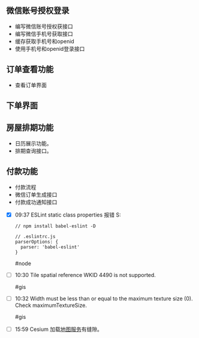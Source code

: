 ## 微信账号授权登录
- 编写微信账号授权获接口
- 编写微信手机号获取接口
- 缓存获取手机号和openid
- 使用手机号和openid登录接口

## 订单查看功能

- 查看订单界面

## 下单界面

## 房屋排期功能
- 日历展示功能。
- 排期查询接口。

## 付款功能

- 付款流程
- 微信订单生成接口
- 付款成功通知接口



- [x] 09:37 
	ESLint static class properties 报错
	S: 
	```
	// npm install babel-eslint -D
	
	// .eslintrc.js
	parserOptions: {   
	  parser: 'babel-eslint'  
	}
	```
	
	#node
- [ ] 10:30 
	Tile spatial reference WKID 4490 is not supported.
	
	#gis 
- [ ] 10:32 
	Width must be less than or equal to the maximum texture size (0). Check maximumTextureSize.
	
	#gis 
- [ ] 15:59 Cesium 加载[地图服务](http://58.42.10.96:6080/geoscene/rest/services/EarthG11/MapServer/WMTS/tile/1.0.0/EarthG11/{Style}/{TileMatrixSet}/{TileMatrix}/{TileRow}/{TileCol})有缝隙。 